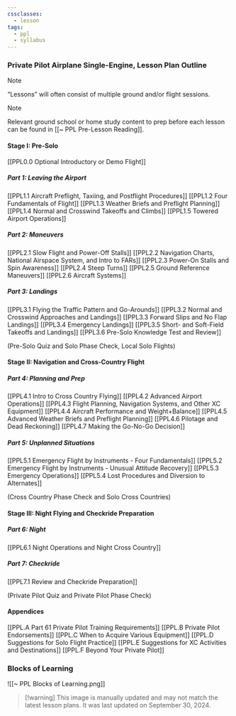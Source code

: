 ```yaml
---
cssclasses:
  - lesson
tags:
  - ppl
  - syllabus
---
```

### Private Pilot Airplane Single-Engine, Lesson Plan Outline
> [!note]
> “Lessons” will often consist of multiple ground and/or flight sessions.

> [!note]
> Relevant ground school or home study content to prep before each lesson can be found in [[~ PPL Pre-Lesson Reading]].

#### Stage I: Pre-Solo
[[PPL0.0 Optional Introductory or Demo Flight]]

##### Part 1: Leaving the Airport
[[PPL1.1 Aircraft Preflight, Taxiing, and Postflight Procedures]]
[[PPL1.2 Four Fundamentals of Flight]]
[[PPL1.3 Weather Briefs and Preflight Planning]]
[[PPL1.4 Normal and Crosswind Takeoffs and Climbs]]
[[PPL1.5 Towered Airport Operations]]

##### Part 2: Maneuvers
[[PPL2.1 Slow Flight and Power-Off Stalls]]
[[PPL2.2 Navigation Charts, National Airspace System, and Intro to FARs]]
[[PPL2.3 Power-On Stalls and Spin Awareness]]
[[PPL2.4 Steep Turns]]
[[PPL2.5 Ground Reference Maneuvers]]
[[PPL2.6 Aircraft Systems]]

##### Part 3: Landings
[[PPL3.1 Flying the Traffic Pattern and Go-Arounds]]
[[PPL3.2 Normal and Crosswind Approaches and Landings]]
[[PPL3.3 Forward Slips and No Flap Landings]]
[[PPL3.4 Emergency Landings]]
[[PPL3.5 Short- and Soft-Field Takeoffs and Landings]]
[[PPL3.6 Pre-Solo Knowledge Test and Review]]

(Pre-Solo Quiz and Solo Phase Check, Local Solo Flights)

#### Stage II: Navigation and Cross-Country Flight
##### Part 4: Planning and Prep
[[PPL4.1 Intro to Cross Country Flying]]
[[PPL4.2 Advanced Airport Operations]]
[[PPL4.3 Flight Planning, Navigation Systems, and Other XC Equipment]]
[[PPL4.4 Aircraft Performance and Weight+Balance]]
[[PPL4.5 Advanced Weather Briefs and Preflight Planning]]
[[PPL4.6 Pilotage and Dead Reckoning]]
[[PPL4.7 Making the Go-No-Go Decision]]

##### Part 5: Unplanned Situations
[[PPL5.1 Emergency Flight by Instruments - Four Fundamentals]]
[[PPL5.2 Emergency Flight by Instruments - Unusual Attitude Recovery]]
[[PPL5.3 Emergency Operations]]
[[PPL5.4 Lost Procedures and Diversion to Alternates]]

(Cross Country Phase Check and Solo Cross Countries)

#### Stage III: Night Flying and Checkride Preparation
##### Part 6: Night
[[PPL6.1 Night Operations and Night Cross Country]]

##### Part 7: Checkride
[[PPL7.1 Review and Checkride Preparation]]

(Private Pilot Quiz and Private Pilot Phase Check)

#### Appendices
[[PPL.A Part 61 Private Pilot Training Requirements]]
[[PPL.B Private Pilot Endorsements]]
[[PPL.C When to Acquire Various Equipment]]
[[PPL.D Suggestions for Solo Flight Practice]]
[[PPL.E Suggestions for XC Activities and Destinations]]
[[PPL.F Beyond Your Private Pilot]]

### Blocks of Learning
![[~ PPL Blocks of Learning.png]]
> [!warning] This image is manually updated and may not match the latest lesson plans. It was last updated on September 30, 2024.
